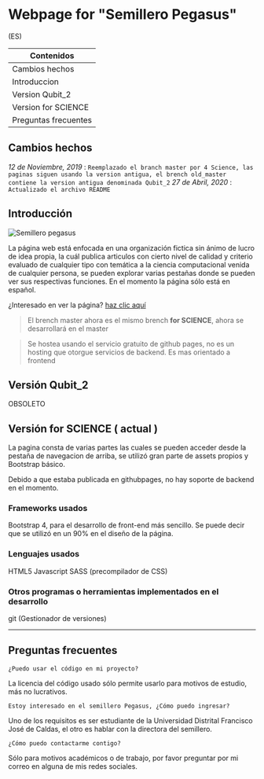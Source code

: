 # Webpage for "Semillero Pegasus"
(ES)

|      Contenidos     | 
| ------------------- |
| Cambios hechos      |
| Introduccion        |
| Version Qubit_2     |
| Version for SCIENCE |
| Preguntas frecuentes |
## Cambios hechos

_12 de Noviembre, 2019_ : `Reemplazado el branch master por 4 Science, las paginas siguen usando la version antigua, el brench old_master contiene la version antigua denominada Qubit_2`
_27 de Abril, 2020_ : `Actualizado el archivo README`

## Introducción

![Semillero pegasus](https://github.com/ledzky/Pagina_Semillero_Pegasus/blob/master/res/Images/Symmetric%20Logos/Pegasus.png "Semillero pegasus")



La página web está enfocada en una organización fictica sin ánimo de lucro de idea propia, la cuál publica articulos con cierto nivel de calidad y criterio evaluado de cualquier tipo      con temática a la ciencia computacional venida de cualquier persona, se pueden explorar varias pestañas donde se pueden ver sus respectivas funciones. En el momento la página sólo está en español.

¿Interesado en ver la página? [haz clic aquí](https://ledzky.github.io/Pagina_Semillero_Pegasus/ "Pagina")

>El brench master ahora es el mismo brench **for SCIENCE**, ahora se desarrollará en el master

>Se hostea usando el servicio gratuito de github pages, no es un hosting que otorgue servicios de backend. Es mas orientado a frontend

## Versión Qubit_2

OBSOLETO

## Versión for SCIENCE ( actual )

La pagina consta de varias partes las cuales se pueden acceder desde la pestaña de navegacion de arriba, se utilizó gran parte de assets propios y Bootstrap básico.

Debido a que estaba publicada en githubpages, no hay soporte de backend en el momento.

### Frameworks usados

Bootstrap 4, para el desarrollo de front-end más sencillo. Se puede decir que se utilizó en un 90% en el diseño de la página.

### Lenguajes usados

HTML5
Javascript
SASS (precompilador de CSS)

### Otros programas o herramientas implementados en el desarrollo

git (Gestionador de versiones)

---

## Preguntas frecuentes

``` ¿Puedo usar el código en mi proyecto? ```

La licencia del código usado sólo permite usarlo para motivos de estudio, más no lucrativos.

``` Estoy interesado en el semillero Pegasus, ¿Cómo puedo ingresar? ```

Uno de los requisitos es ser estudiante de la Universidad Distrital Francisco José de Caldas, el otro es hablar con la directora del semillero.

``` ¿Cómo puedo contactarme contigo? ```

Sólo para motivos académicos o de trabajo, por favor preguntar por mi correo en alguna de mis redes sociales.

